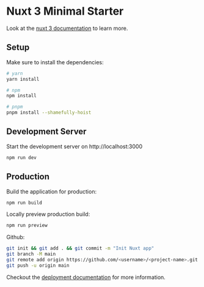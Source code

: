 # Nuxt 3 Minimal Starter

Look at the [nuxt 3 documentation](https://v3.nuxtjs.org) to learn more.

## Setup

Make sure to install the dependencies:

```bash
# yarn
yarn install

# npm
npm install

# pnpm
pnpm install --shamefully-hoist
```

## Development Server

Start the development server on http://localhost:3000

```bash
npm run dev
```

## Production

Build the application for production:

```bash
npm run build
```

Locally preview production build:

```bash
npm run preview
```
Github:

```bash
git init && git add . && git commit -m "Init Nuxt app"
git branch -M main
git remote add origin https://github.com/<username>/<project-name>.git
git push -u origin main
```

Checkout the [deployment documentation](https://v3.nuxtjs.org/guide/deploy/presets) for more information.
